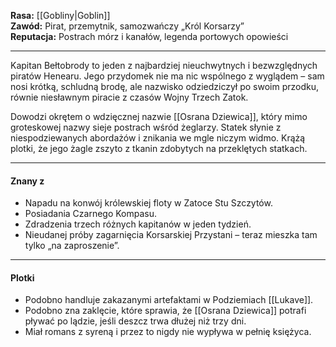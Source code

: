 **Rasa:** [[Gobliny|Goblin]]  
**Zawód:** Pirat, przemytnik, samozwańczy „Król Korsarzy”  
**Reputacja:** Postrach mórz i kanałów, legenda portowych opowieści

- - - 

Kapitan Bełtobrody to jeden z najbardziej nieuchwytnych i bezwzględnych piratów Henearu. Jego przydomek nie ma nic wspólnego z wyglądem – sam nosi krótką, schludną brodę, ale nazwisko odziedziczył po swoim przodku, równie niesławnym piracie z czasów Wojny Trzech Zatok.

Dowodzi okrętem o wdzięcznej nazwie [[Osrana Dziewica]], który mimo groteskowej nazwy sieje postrach wśród żeglarzy. Statek słynie z niespodziewanych abordażów i znikania we mgle niczym widmo. Krążą plotki, że jego żagle zszyto z tkanin zdobytych na przeklętych statkach.

- - -
#### **Znany z**

- Napadu na konwój królewskiej floty w Zatoce Stu Szczytów.
- Posiadania Czarnego Kompasu.
- Zdradzenia trzech różnych kapitanów w jeden tydzień.
- Nieudanej próby zagarnięcia Korsarskiej Przystani – teraz mieszka tam tylko „na zaproszenie”.

- - - 
#### **Plotki**

- Podobno handluje zakazanymi artefaktami w Podziemiach [[Lukave]].
- Podobno zna zaklęcie, które sprawia, że [[Osrana Dziewica]] potrafi pływać po lądzie, jeśli deszcz trwa dłużej niż trzy dni.
- Miał romans z syreną i przez to nigdy nie wypływa w pełnię księżyca.